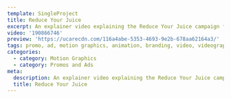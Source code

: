 ```yaml
---
template: SingleProject
title: Reduce Your Juice
excerpt: An explainer video explaining the Reduce Your Juice campaign for Citysmart.
video: '190866746'
preview: 'https://ucarecdn.com/116a4abe-5353-4693-9e2b-678aa62164a3/'
tags: promo, ad, motion graphics, animation, branding, video, videography
categories:
  - category: Motion Graphics
  - category: Promos and Ads
meta:
  description: An explainer video explaining the Reduce Your Juice campaign for Citysmart.
  title: Reduce Your Juice
---
```


